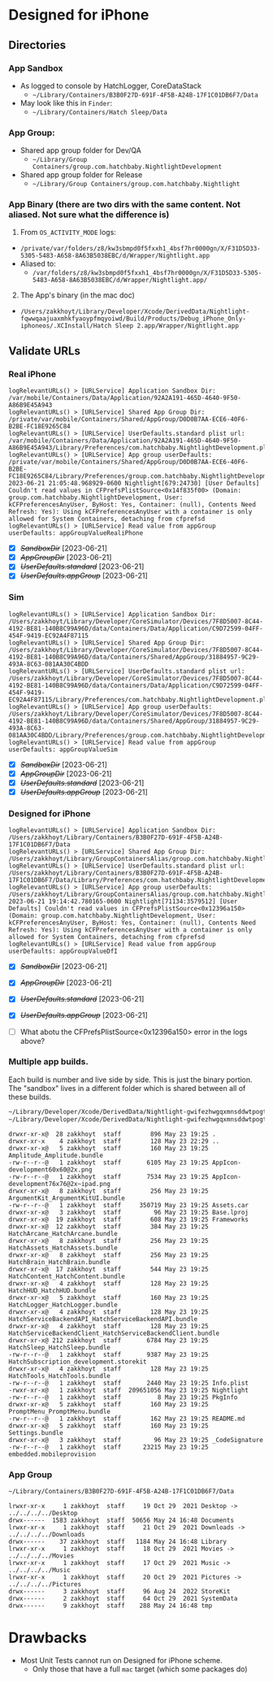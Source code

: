 



# Designed for iPhone

## Directories

###  App Sandbox 
* As logged to console by HatchLogger, CoreDataStack
  * `~/Library/Containers/B3B0F27D-691F-4F5B-A24B-17F1C01DB6F7/Data`
* May look like this in `Finder`:
  * `~/Library/Containers/Hatch Sleep/Data`

### App Group: 
* Shared app group folder for Dev/QA
  * `~/Library/Group Containers/group.com.hatchbaby.NightlightDevelopment`
* Shared app group folder for Release
  * `~/Library/Group Containers/group.com.hatchbaby.Nightlight`

### App Binary (there are two dirs with the same content. Not aliased. Not sure what the difference is)
1) From `OS_ACTIVITY_MODE` logs:
  * `/private/var/folders/z8/kw3sbmpd0f5fxxh1_4bsf7hr0000gn/X/F31D5D33-5305-5483-A658-8A63B5038EBC/d/Wrapper/Nightlight.app`
  * Aliased to:
    * `/var/folders/z8/kw3sbmpd0f5fxxh1_4bsf7hr0000gn/X/F31D5D33-5305-5483-A658-8A63B5038EBC/d/Wrapper/Nightlight.app/`
2) The App's binary (in the mac doc)
  * `/Users/zakkhoyt/Library/Developer/Xcode/DerivedData/Nightlight-fqwwqaajuaxmhkfyaoypfmqyoiwd/Build/Products/Debug_iPhone_Only-iphoneos/.XCInstall/Hatch Sleep 2.app/Wrapper/Nightlight.app`






## Validate URLs

### Real iPhone
```
logRelevantURLs() > [URLService] Application Sandbox Dir: /var/mobile/Containers/Data/Application/92A2A191-465D-4640-9F50-A86B9E45A943
logRelevantURLs() > [URLService] Shared App Group Dir: /private/var/mobile/Containers/Shared/AppGroup/D0D0B7AA-ECE6-40F6-B2BE-FC18E9265C84
logRelevantURLs() > [URLService] UserDefaults.standard plist url: /var/mobile/Containers/Data/Application/92A2A191-465D-4640-9F50-A86B9E45A943/Library/Preferences/com.hatchbaby.NightlightDevelopment.plist
logRelevantURLs() > [URLService] App group userDefaults: /private/var/mobile/Containers/Shared/AppGroup/D0D0B7AA-ECE6-40F6-B2BE-FC18E9265C84/Library/Preferences/group.com.hatchbaby.NightlightDevelopment.plist
2023-06-21 21:05:48.968929-0600 Nightlight[679:24730] [User Defaults] Couldn't read values in CFPrefsPlistSource<0x14f835f00> (Domain: group.com.hatchbaby.NightlightDevelopment, User: kCFPreferencesAnyUser, ByHost: Yes, Container: (null), Contents Need Refresh: Yes): Using kCFPreferencesAnyUser with a container is only allowed for System Containers, detaching from cfprefsd
logRelevantURLs() > [URLService] Read value from appGroup userDefaults: appGroupValueRealiPhone
```
* [X] ~~*SandboxDir*~~ [2023-06-21]
* [X] ~~*AppGroupDir*~~ [2023-06-21]
* [X] ~~*UserDefaults.standard*~~ [2023-06-21]
* [X] ~~*UserDefaults.appGroup*~~ [2023-06-21]

### Sim
```
logRelevantURLs() > [URLService] Application Sandbox Dir: /Users/zakkhoyt/Library/Developer/CoreSimulator/Devices/7F8D5007-8C44-4192-BE81-140B8C99A96D/data/Containers/Data/Application/C9D72599-04FF-454F-9419-EC92A4F87115
logRelevantURLs() > [URLService] Shared App Group Dir: /Users/zakkhoyt/Library/Developer/CoreSimulator/Devices/7F8D5007-8C44-4192-BE81-140B8C99A96D/data/Containers/Shared/AppGroup/31884957-9C29-493A-8C63-081AA30C4BDD
logRelevantURLs() > [URLService] UserDefaults.standard plist url: /Users/zakkhoyt/Library/Developer/CoreSimulator/Devices/7F8D5007-8C44-4192-BE81-140B8C99A96D/data/Containers/Data/Application/C9D72599-04FF-454F-9419-EC92A4F87115/Library/Preferences/com.hatchbaby.NightlightDevelopment.plist
logRelevantURLs() > [URLService] App group userDefaults: /Users/zakkhoyt/Library/Developer/CoreSimulator/Devices/7F8D5007-8C44-4192-BE81-140B8C99A96D/data/Containers/Shared/AppGroup/31884957-9C29-493A-8C63-081AA30C4BDD/Library/Preferences/group.com.hatchbaby.NightlightDevelopment.plist
logRelevantURLs() > [URLService] Read value from appGroup userDefaults: appGroupValueSim
```
* [X] ~~*SandboxDir*~~ [2023-06-21]
* [X] ~~*AppGroupDir*~~ [2023-06-21]
* [X] ~~*UserDefaults.standard*~~ [2023-06-21]
* [X] ~~*UserDefaults.appGroup*~~ [2023-06-21]

### Designed for iPhone
```
logRelevantURLs() > [URLService] Application Sandbox Dir: /Users/zakkhoyt/Library/Containers/B3B0F27D-691F-4F5B-A24B-17F1C01DB6F7/Data
logRelevantURLs() > [URLService] Shared App Group Dir: /Users/zakkhoyt/Library/GroupContainersAlias/group.com.hatchbaby.NightlightDevelopment
logRelevantURLs() > [URLService] UserDefaults.standard plist url: /Users/zakkhoyt/Library/Containers/B3B0F27D-691F-4F5B-A24B-17F1C01DB6F7/Data/Library/Preferences/com.hatchbaby.NightlightDevelopment.plist
logRelevantURLs() > [URLService] App group userDefaults: /Users/zakkhoyt/Library/GroupContainersAlias/group.com.hatchbaby.NightlightDevelopment/Library/Preferences/group.com.hatchbaby.NightlightDevelopment.plist
2023-06-21 19:14:42.780165-0600 Nightlight[71134:3579512] [User Defaults] Couldn't read values in CFPrefsPlistSource<0x12396a150> (Domain: group.com.hatchbaby.NightlightDevelopment, User: kCFPreferencesAnyUser, ByHost: Yes, Container: (null), Contents Need Refresh: Yes): Using kCFPreferencesAnyUser with a container is only allowed for System Containers, detaching from cfprefsd
logRelevantURLs() > [URLService] Read value from appGroup userDefaults: appGroupValueDfI

```
* [X] ~~*SandboxDir*~~ [2023-06-21]
* [X] ~~*AppGroupDir*~~ [2023-06-21]
* [X] ~~*UserDefaults.standard*~~ [2023-06-21]
* [X] ~~*UserDefaults.appGroup*~~ [2023-06-21]
* [ ] What abotu the CFPrefsPlistSource<0x12396a150> error in the logs above?














### Multiple app builds.

Each build is number and live side by side. This is just the binary portion. The "sandbox" lives in a different folder which is shared between all of these builds. 
```sh
~/Library/Developer/Xcode/DerivedData/Nightlight-gwifezhwgqxmnsddwtpogtlrsiih/Build/Products/Debug_iPhone_Only-iphoneos/.XCInstall/Hatch Sleep.app/Wrapper/Nightlight.app
~/Library/Developer/Xcode/DerivedData/Nightlight-gwifezhwgqxmnsddwtpogtlrsiih/Build/Products/Debug_iPhone_Only-iphoneos/.XCInstall/Hatch Sleep 4.app/Wrapper/Nightlight.app
```

```
drwxr-xr-x@  28 zakkhoyt  staff        896 May 23 19:25 .
drwxr-xr-x    4 zakkhoyt  staff        128 May 23 22:29 ..
drwxr-xr-x@   5 zakkhoyt  staff        160 May 23 19:25 Amplitude_Amplitude.bundle
-rw-r--r--@   1 zakkhoyt  staff       6105 May 23 19:25 AppIcon-development60x60@2x.png
-rw-r--r--@   1 zakkhoyt  staff       7534 May 23 19:25 AppIcon-development76x76@2x~ipad.png
drwxr-xr-x@   8 zakkhoyt  staff        256 May 23 19:25 ArgumentKit_ArgumentKitUI.bundle
-rw-r--r--@   1 zakkhoyt  staff     350719 May 23 19:25 Assets.car
drwxr-xr-x@   3 zakkhoyt  staff         96 May 23 19:25 Base.lproj
drwxr-xr-x@  19 zakkhoyt  staff        608 May 23 19:25 Frameworks
drwxr-xr-x@  12 zakkhoyt  staff        384 May 23 19:25 HatchArcane_HatchArcane.bundle
drwxr-xr-x@   8 zakkhoyt  staff        256 May 23 19:25 HatchAssets_HatchAssets.bundle
drwxr-xr-x@   8 zakkhoyt  staff        256 May 23 19:25 HatchBrain_HatchBrain.bundle
drwxr-xr-x@  17 zakkhoyt  staff        544 May 23 19:25 HatchContent_HatchContent.bundle
drwxr-xr-x@   4 zakkhoyt  staff        128 May 23 19:25 HatchHUD_HatchHUD.bundle
drwxr-xr-x@   5 zakkhoyt  staff        160 May 23 19:25 HatchLogger_HatchLogger.bundle
drwxr-xr-x@   4 zakkhoyt  staff        128 May 23 19:25 HatchServiceBackendAPI_HatchServiceBackendAPI.bundle
drwxr-xr-x@   4 zakkhoyt  staff        128 May 23 19:25 HatchServiceBackendClient_HatchServiceBackendClient.bundle
drwxr-xr-x@ 212 zakkhoyt  staff       6784 May 23 19:25 HatchSleep_HatchSleep.bundle
-rw-r--r--@   1 zakkhoyt  staff       9387 May 23 19:25 HatchSubscription_development.storekit
drwxr-xr-x@   4 zakkhoyt  staff        128 May 23 19:25 HatchTools_HatchTools.bundle
-rw-r--r--@   1 zakkhoyt  staff       2440 May 23 19:25 Info.plist
-rwxr-xr-x@   1 zakkhoyt  staff  209651056 May 23 19:25 Nightlight
-rw-r--r--@   1 zakkhoyt  staff          8 May 23 19:25 PkgInfo
drwxr-xr-x@   5 zakkhoyt  staff        160 May 23 19:25 PromptMenu_PromptMenu.bundle
-rw-r--r--@   1 zakkhoyt  staff        162 May 23 19:25 README.md
drwxr-xr-x@   5 zakkhoyt  staff        160 May 23 19:25 Settings.bundle
drwxr-xr-x@   3 zakkhoyt  staff         96 May 23 19:25 _CodeSignature
-rw-r--r--@   1 zakkhoyt  staff      23215 May 23 19:25 embedded.mobileprovision
```

### App Group
```sh
~/Library/Containers/B3B0F27D-691F-4F5B-A24B-17F1C01DB6F7/Data 
```

```
lrwxr-xr-x     1 zakkhoyt  staff     19 Oct 29  2021 Desktop -> ../../../../Desktop
drwx------  1583 zakkhoyt  staff  50656 May 24 16:48 Documents
lrwxr-xr-x     1 zakkhoyt  staff     21 Oct 29  2021 Downloads -> ../../../../Downloads
drwx------    37 zakkhoyt  staff   1184 May 24 16:48 Library
lrwxr-xr-x     1 zakkhoyt  staff     18 Oct 29  2021 Movies -> ../../../../Movies
lrwxr-xr-x     1 zakkhoyt  staff     17 Oct 29  2021 Music -> ../../../../Music
lrwxr-xr-x     1 zakkhoyt  staff     20 Oct 29  2021 Pictures -> ../../../../Pictures
drwx------     3 zakkhoyt  staff     96 Aug 24  2022 StoreKit
drwx------     2 zakkhoyt  staff     64 Oct 29  2021 SystemData
drwx------     9 zakkhoyt  staff    288 May 24 16:48 tmp
```







# Drawbacks
* Most Unit Tests cannot run on Designed for iPhone scheme. 
  * Only those that have a full `mac` target (which some packages do)